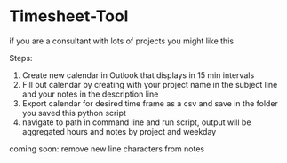 # Timesheet-Tool
if you are a consultant with lots of projects you might like this

Steps: 
1. Create new calendar in Outlook that displays in 15 min intervals
2. Fill out calendar by creating with your project name in the subject line and your notes in the description line
3. Export calendar for desired time frame as a csv and save in the folder you saved this python script
4. navigate to path in command line and run script, output will be aggregated hours and notes by project and weekday

coming soon: remove new line characters from notes

